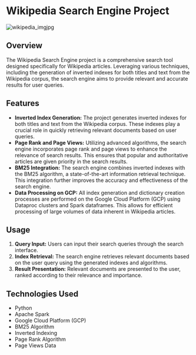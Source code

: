 # Wikipedia Search Engine Project

![wikipedia_imgjpg](https://github.com/Gavision97/Information-Retrieval---Wikipedia-Search-Engine-Project/assets/150701079/998fd2d9-d319-4ad5-bc30-1c85ed92914a)


## Overview
The Wikipedia Search Engine project is a comprehensive search tool designed specifically for Wikipedia articles. Leveraging various techniques, including the generation of inverted indexes for both titles and text from the Wikipedia corpus, the search engine aims to provide relevant and accurate results for user queries.

## Features
- **Inverted Index Generation:** The project generates inverted indexes for both titles and text from the Wikipedia corpus. These indexes play a crucial role in quickly retrieving relevant documents based on user queries.
- **Page Rank and Page Views:** Utilizing advanced algorithms, the search engine incorporates page rank and page views to enhance the relevance of search results. This ensures that popular and authoritative articles are given priority in the search results.
- **BM25 Integration:** The search engine combines inverted indexes with the BM25 algorithm, a state-of-the-art information retrieval technique. This integration further improves the accuracy and effectiveness of the search engine.
- **Data Processing on GCP:** All index generation and dictionary creation processes are performed on the Google Cloud Platform (GCP) using Dataproc clusters and Spark dataframes. This allows for efficient processing of large volumes of data inherent in Wikipedia articles.

## Usage
1. **Query Input:** Users can input their search queries through the search interface.
2. **Index Retrieval:** The search engine retrieves relevant documents based on the user query using the generated indexes and algorithms.
3. **Result Presentation:** Relevant documents are presented to the user, ranked according to their relevance and importance.

## Technologies Used
- Python
- Apache Spark
- Google Cloud Platform (GCP)
- BM25 Algorithm
- Inverted Indexing
- Page Rank Algorithm
- Page Views Data
